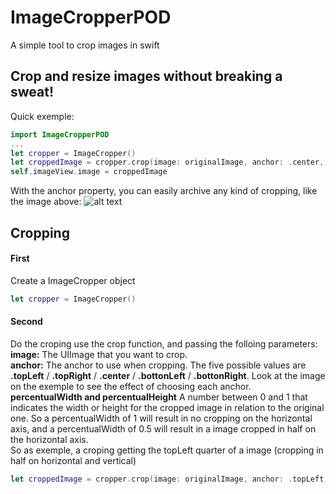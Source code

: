 # ImageCropperPOD
A simple tool to crop images in swift

## Crop and resize images without breaking a sweat!

Quick exemple:
```swift
import ImageCropperPOD
...
let cropper = ImageCropper()
let croppedImage = cropper.crop(image: originalImage, anchor: .center, percentualWidth: 0.5, percentualHeight: 0.5)
self.imageView.image = croppedImage
```
With the anchor property, you can easily archive any kind of cropping, like the image above:
![alt text](https://i.imgur.com/lfNFiQ7.jpg)

## Cropping

#### First
Create a ImageCropper object
```swift
let cropper = ImageCropper()
```

#### Second
Do the croping use the crop function, and passing the folloing parameters:   
**image:** The UIImage that you want to crop.  
**anchor:** The anchor to use when cropping. The five possible values are **.topLeft** / **.topRight** / **.center** / **.bottonLeft** / **.bottonRight**. Look at the image on the exemple to see the effect of choosing each anchor.  
**percentualWidth and percentualHeight** A number between 0 and 1 that indicates the width or height for the cropped image in relation to the original one. So a percentualWidth of 1 will result in no cropping on the horizontal axis, and a percentualWidth of 0.5 will result in a image cropped in half on the horizontal axis.  
So as exemple, a croping getting the topLeft quarter of a image (cropping in half on horizontal and vertical)
```swift
let croppedImage = cropper.crop(image: originalImage, anchor: .topLeft, percentualWidth: 0.5, percentualHeight: 0.5)
```
